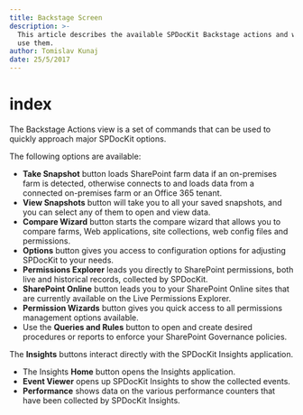 ```yaml
---
title: Backstage Screen
description: >-
  This article describes the available SPDocKit Backstage actions and when to
  use them.
author: Tomislav Kunaj
date: 25/5/2017
---
```


# index

The Backstage Actions view is a set of commands that can be used to quickly approach major SPDocKit options.

The following options are available:

* **Take Snapshot** button loads SharePoint farm data if an on-premises farm is detected, otherwise connects to and loads data from a connected on-premises farm or an Office 365 tenant.
* **View Snapshots** button will take you to all your saved snapshots, and you can select any of them to open and view data.
* **Compare Wizard** button starts the compare wizard that allows you to compare farms, Web applications, site collections, web config files and permissions.
* **Options** button gives you access to configuration options for adjusting SPDocKit to your needs.
* **Permissions Explorer** leads you directly to SharePoint permissions, both live and historical records, collected by SPDocKit.
* **SharePoint Online** button leads you to your SharePoint Online sites that are currently available on the Live Permissions Explorer.
* **Permission Wizards** button gives you quick access to all permissions management options available. 
* Use the **Queries and Rules** button to open and create desired procedures or reports to enforce your SharePoint Governance policies.

The **Insights** buttons interact directly with the SPDocKit Insights application.

* The Insights **Home** button opens the Insights application.
* **Event Viewer** opens up SPDocKit Insights to show the collected events.
* **Performance** shows data on the various performance counters that have been collected by SPDocKit Insights.


